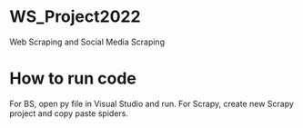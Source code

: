 # WS_Project2022
Web Scraping and Social Media Scraping
# How to run code
For BS, open py file in Visual Studio and run.
For Scrapy, create new Scrapy project and copy paste spiders.
